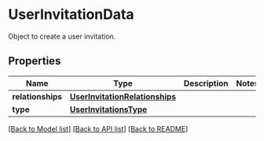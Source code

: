 # UserInvitationData

Object to create a user invitation.

## Properties

| Name              | Type                                                              | Description | Notes |
| ----------------- | ----------------------------------------------------------------- | ----------- | ----- |
| **relationships** | [**UserInvitationRelationships**](UserInvitationRelationships.md) |             |
| **type**          | [**UserInvitationsType**](UserInvitationsType.md)                 |             |

[[Back to Model list]](README.md#documentation-for-models) [[Back to API list]](README.md#documentation-for-api-endpoints) [[Back to README]](README.md)

